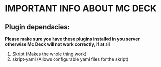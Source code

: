 # IMPORTANT INFO ABOUT MC DECK

## Plugin dependacies:
**Please make sure you have these plugins installed in you server otherwise Mc Deck will not work correctly, if at all**
1. Skript (Makes the whole thing work)
2. skript-yaml (Allows configurable yaml files for the skript)